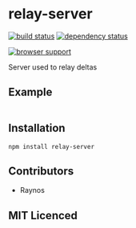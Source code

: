 # relay-server

[![build status][1]][2] [![dependency status][3]][4]

[![browser support][5]][6]

Server used to relay deltas

## Example

```js

```

## Installation

`npm install relay-server`

## Contributors

 - Raynos

## MIT Licenced

  [1]: https://secure.travis-ci.org/Colingo/relay-server.png
  [2]: http://travis-ci.org/Colingo/relay-server
  [3]: https://david-dm.org/Colingo/relay-server/status.png
  [4]: https://david-dm.org/Colingo/relay-server
  [5]: https://ci.testling.com/Colingo/relay-server.png
  [6]: https://ci.testling.com/Colingo/relay-server
